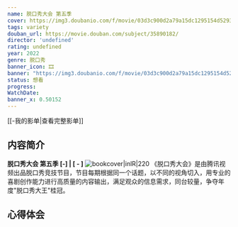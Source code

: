 ```yaml
---
name: 脱口秀大会 第五季
cover: https://img3.doubanio.com/f/movie/03d3c900d2a79a15dc1295154d5293a2d5ebd792/pics/movie/tv_default_large.png
tags: variety
douban_url: https://movie.douban.com/subject/35890182/
director: 'undefined'
rating: undefined
year: 2022
genre: 脱口秀
banner_icon: 🎞
banner: "https://img3.doubanio.com/f/movie/03d3c900d2a79a15dc1295154d5293a2d5ebd792/pics/movie/tv_default_large.png"
status: 想看
progress: 
WatchDate: 
banner_x: 0.50152
---
```

[[-我的影单|查看完整影单]]
## 内容简介
**脱口秀大会 第五季 [-] | [ - ]** ![bookcover|inlR|220](https://img3.doubanio.com/f/movie/03d3c900d2a79a15dc1295154d5293a2d5ebd792/pics/movie/tv_default_large.png)
《脱口秀大会》是由腾讯视频出品脱口秀竞技节目，节目每期根据同一个话题，以不同的视角切入，用专业的喜剧创作能力进行高质量的内容输出，满足观众的信息需求，同台较量，争夺年度"脱口秀大王"桂冠。
## 心得体会

